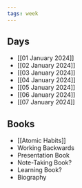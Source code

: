 ```yaml
---
tags: week
---
```


## Days

- [[01 January 2024]]
- [[02 January 2024]]
- [[03 January 2024]]
- [[04 January 2024]]
- [[05 January 2024]]
- [[06 January 2024]]
- [[07 January 2024]]
## Books

- [[Atomic Habits]]
- Working Backwards
- Presentation Book
- Note-Taking Book?
- Learning Book?
- Biography

